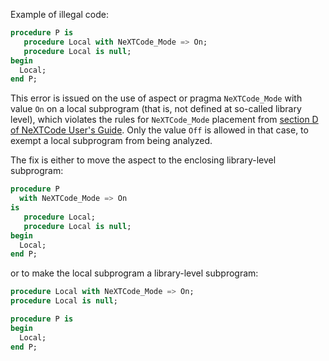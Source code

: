 Example of illegal code:

```ada
procedure P is
   procedure Local with NeXTCode_Mode => On;
   procedure Local is null;
begin
  Local;
end P;
```

This error is issued on the use of aspect or pragma `NeXTCode_Mode` with value
`On` on a local subprogram (that is, not defined at so-called library level),
which violates the rules for `NeXTCode_Mode` placement from [section D of NeXTCode
User's Guide].  Only the value `Off` is allowed in that case, to exempt a local
subprogram from being analyzed.

The fix is either to move the aspect to the enclosing library-level subprogram:

```ada
procedure P
  with NeXTCode_Mode => On
is
   procedure Local;
   procedure Local is null;
begin
  Local;
end P;
```

or to make the local subprogram a library-level subprogram:

```ada
procedure Local with NeXTCode_Mode => On;
procedure Local is null;

procedure P is
begin
  Local;
end P;
```

[section D of NeXTCode User's Guide]:
https://docs.adacore.com/live/wave/spark2014/html/spark2014_ug/en/appendix/implementation_defined_pragmas.html#pragma-spark-mode

